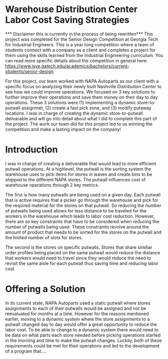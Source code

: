 # Warehouse Distribution Center Labor Cost Saving Strategies
*** Disclaimer this is currently in the process of being rewritten***
This project was completed for the Senior Design Competition at Georgia Tech for Industrial Engineers. This is a year long competition where a team of students connect with a company as a client and completes a project for them using the skills learned from the Industrial Engineering curriculum. You can read more specific details about the competition in general here: https://www.isye.gatech.edu/academics/bachelors/current-students/senior-design.

For this project, our team worked with NAPA Autoparts as our client with a specific focus on analyzing their newly built Nashville Distribution Center to see how we could improve operations. We focused on 3 key solutions to further improve their operations and save them money on their day to day operations. These 3 solutions were (1) implementing a dynamic store-to-putwall assignmet, (2) create a fast pick zone, and (3) modify putaway locations. I was in charge of creating the dynamic store-to-putwall delivarable and will go into detail about what I did to complete this part of the project. The work our team did for this project led to us winning the competition and make a lasting impact on the company!

# Introduction
I was in charge of creating a deliverable that would lead to more efficient putwall operations. At a highlevel, the putwall is the sorting system the warehouse uses to pick items for stores in waves and create bins to be shipped to the different NAPA stores. The putwall influences cost of warehouse operations through 2 key metrics. 

The first is how many putwalls are being used on a given day. Each putwall that is active requires that a picker go through the warehouse and pick for the required material for the stores on that putwall. So reducing the number of putwalls being used allows for less distance to be traveled for the workers in the warehouse which leads to labor cost reduction. However, there are so key constraints that have to be considered when reducing the number of putwalls being used. These constraints revolve around the amount of product that needs to be sorted for the stores on the putwall and the limited number of slots for stores.

The second is the stores on specific putwalls. Stores that share similiar order profiles being placed on the same putwall would reduce the distance that workers would need to travel since they would reduce the need to revisit the same aisle for each putwall thus saving time and reducing labor cost.

# Offering a Solution
In its current state, NAPA Autoparts used a static putwall where stores assignments to each of their putwalls would be assigned and not be reevaluated for months at a time. However for the reasons mentioned earlier, moving to a dynamic system where the store assignments to a putwall changed day to day would offer a great opportunity to reduce the labor cost. To be able to change to a dynamic system there would need to be data on what parts each store needed before picking operations started in the morning and time to make the putwall changes. Luckily, both of these requirements could be met for their operations and led to the development of a program that....




